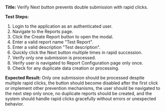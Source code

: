 **Title:** Verify Next button prevents double submission with rapid clicks.

**Test Steps:**
1. Login to the application as an authenticated user.
2. Navigate to the Reports page.
3. Click the Create Report button to open the modal.
4. Enter a valid report name "Test Report".
5. Enter a valid description "Test description".
6. Quickly click the Next button multiple times in rapid succession.
7. Verify only one submission is processed.
8. Verify user is navigated to Report Configuration page only once.
9. Check for any duplicate data creation or processing.

**Expected Result:**
Only one submission should be processed despite multiple rapid clicks, the button should become disabled after the first click or implement other prevention mechanisms, the user should be navigated to the next step only once, no duplicate reports should be created, and the system should handle rapid clicks gracefully without errors or unexpected behavior.
